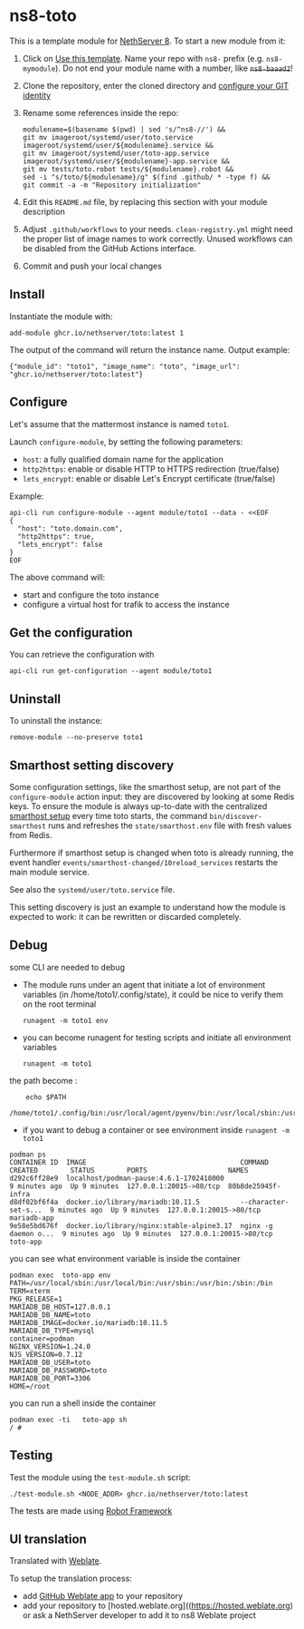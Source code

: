 # ns8-toto

This is a template module for [NethServer 8](https://github.com/NethServer/ns8-core).
To start a new module from it:

1. Click on [Use this template](https://github.com/NethServer/ns8-toto/generate).
   Name your repo with `ns8-` prefix (e.g. `ns8-mymodule`). 
   Do not end your module name with a number, like ~~`ns8-baaad2`~~!

1. Clone the repository, enter the cloned directory and
   [configure your GIT identity](https://git-scm.com/book/en/v2/Getting-Started-First-Time-Git-Setup#_your_identity)

1. Rename some references inside the repo:
   ```
   modulename=$(basename $(pwd) | sed 's/^ns8-//') &&
   git mv imageroot/systemd/user/toto.service imageroot/systemd/user/${modulename}.service &&
   git mv imageroot/systemd/user/toto-app.service imageroot/systemd/user/${modulename}-app.service && 
   git mv tests/toto.robot tests/${modulename}.robot &&
   sed -i "s/toto/${modulename}/g" $(find .github/ * -type f) &&
   git commit -a -m "Repository initialization"
   ```

1. Edit this `README.md` file, by replacing this section with your module
   description

1. Adjust `.github/workflows` to your needs. `clean-registry.yml` might
   need the proper list of image names to work correctly. Unused workflows
   can be disabled from the GitHub Actions interface.

1. Commit and push your local changes

## Install

Instantiate the module with:

    add-module ghcr.io/nethserver/toto:latest 1

The output of the command will return the instance name.
Output example:

    {"module_id": "toto1", "image_name": "toto", "image_url": "ghcr.io/nethserver/toto:latest"}

## Configure

Let's assume that the mattermost instance is named `toto1`.

Launch `configure-module`, by setting the following parameters:
- `host`: a fully qualified domain name for the application
- `http2https`: enable or disable HTTP to HTTPS redirection (true/false)
- `lets_encrypt`: enable or disable Let's Encrypt certificate (true/false)


Example:

```
api-cli run configure-module --agent module/toto1 --data - <<EOF
{
  "host": "toto.domain.com",
  "http2https": true,
  "lets_encrypt": false
}
EOF
```

The above command will:
- start and configure the toto instance
- configure a virtual host for trafik to access the instance

## Get the configuration
You can retrieve the configuration with

```
api-cli run get-configuration --agent module/toto1
```

## Uninstall

To uninstall the instance:

    remove-module --no-preserve toto1

## Smarthost setting discovery

Some configuration settings, like the smarthost setup, are not part of the
`configure-module` action input: they are discovered by looking at some
Redis keys.  To ensure the module is always up-to-date with the
centralized [smarthost
setup](https://nethserver.github.io/ns8-core/core/smarthost/) every time
toto starts, the command `bin/discover-smarthost` runs and refreshes
the `state/smarthost.env` file with fresh values from Redis.

Furthermore if smarthost setup is changed when toto is already
running, the event handler `events/smarthost-changed/10reload_services`
restarts the main module service.

See also the `systemd/user/toto.service` file.

This setting discovery is just an example to understand how the module is
expected to work: it can be rewritten or discarded completely.

## Debug

some CLI are needed to debug

- The module runs under an agent that initiate a lot of environment variables (in /home/toto1/.config/state), it could be nice to verify them
on the root terminal

    `runagent -m toto1 env`

- you can become runagent for testing scripts and initiate all environment variables
  
    `runagent -m toto1`

 the path become : 
```
    echo $PATH
    /home/toto1/.config/bin:/usr/local/agent/pyenv/bin:/usr/local/sbin:/usr/local/bin:/usr/sbin:/usr/bin:/usr/
```

- if you want to debug a container or see environment inside
 `runagent -m toto1`
 ```
podman ps
CONTAINER ID  IMAGE                                      COMMAND               CREATED        STATUS        PORTS                    NAMES
d292c6ff28e9  localhost/podman-pause:4.6.1-1702418000                          9 minutes ago  Up 9 minutes  127.0.0.1:20015->80/tcp  80b8de25945f-infra
d8df02bf6f4a  docker.io/library/mariadb:10.11.5          --character-set-s...  9 minutes ago  Up 9 minutes  127.0.0.1:20015->80/tcp  mariadb-app
9e58e5bd676f  docker.io/library/nginx:stable-alpine3.17  nginx -g daemon o...  9 minutes ago  Up 9 minutes  127.0.0.1:20015->80/tcp  toto-app
```

you can see what environment variable is inside the container
```
podman exec  toto-app env
PATH=/usr/local/sbin:/usr/local/bin:/usr/sbin:/usr/bin:/sbin:/bin
TERM=xterm
PKG_RELEASE=1
MARIADB_DB_HOST=127.0.0.1
MARIADB_DB_NAME=toto
MARIADB_IMAGE=docker.io/mariadb:10.11.5
MARIADB_DB_TYPE=mysql
container=podman
NGINX_VERSION=1.24.0
NJS_VERSION=0.7.12
MARIADB_DB_USER=toto
MARIADB_DB_PASSWORD=toto
MARIADB_DB_PORT=3306
HOME=/root
```

you can run a shell inside the container

```
podman exec -ti   toto-app sh
/ # 
```
## Testing

Test the module using the `test-module.sh` script:


    ./test-module.sh <NODE_ADDR> ghcr.io/nethserver/toto:latest

The tests are made using [Robot Framework](https://robotframework.org/)

## UI translation

Translated with [Weblate](https://hosted.weblate.org/projects/ns8/).

To setup the translation process:

- add [GitHub Weblate app](https://docs.weblate.org/en/latest/admin/continuous.html#github-setup) to your repository
- add your repository to [hosted.weblate.org]((https://hosted.weblate.org) or ask a NethServer developer to add it to ns8 Weblate project
